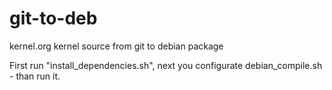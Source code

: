 # git-to-deb
kernel.org kernel source from git to debian package

First run "install_dependencies.sh", next you configurate debian_compile.sh - than run it.
